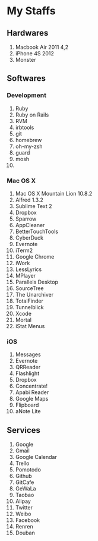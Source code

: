 # My Staffs

## Hardwares
1. Macbook Air 2011 4,2
2. iPhone 4S 2012
3. Monster


## Softwares

### Development
1. Ruby
2. Ruby on Rails
3. RVM
4. irbtools
5. git
6. homebrew
7. oh-my-zsh
8. guard
9. mosh
10.

### Mac OS X
1. Mac OS X Mountain Lion 10.8.2
2. Alfred 1.3.2
3. Sublime Text 2
4. Dropbox
5. Sparrow
6. AppCleaner
7. BetterTouchTools
8. CyberDuck
9. Evernote
10. iTerm2
11. Google Chrome
12. iWork
13. LessLyrics
14. MPlayer
15. Parallels Desktop
16. SourceTree
17. The Unarchiver
18. TotalFinder
19. Tunnelblick
20. Xcode
21. Mortal
22. iStat Menus

### iOS
1. Messages
2. Evernote
3. QRReader
4. Flashlight
5. Dropbox
6. Concentrate!
7. Apabi Reader
8. Google Maps
9. Flipboard
10. aNote Lite


## Services

1. Google
2. Gmail
3. Google Calendar
4. Trello
5. Pomotodo
6. Github
7. GitCafe
8. GeWaLa
9. Taobao
10. Alipay
11. Twitter
12. Weibo
13. Facebook
14. Renren
15. Douban
